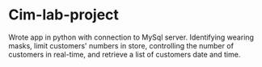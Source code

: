 # Cim-lab-project
Wrote app in python with connection to MySql server. Identifying wearing masks, limit customers' numbers in store, controlling the number of customers in real-time, and retrieve a list of customers date and time.
